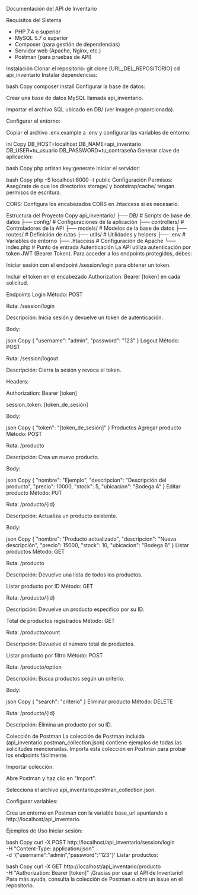 Documentación del API de Inventario

Requisitos del Sistema
- PHP 7.4 o superior
- MySQL 5.7 o superior
- Composer (para gestión de dependencias)
- Servidor web (Apache, Nginx, etc.)
- Postman (para pruebas de API)

Instalación
Clonar el repositorio:
git clone [URL_DEL_REPOSITORIO]
cd api_inventario
Instalar dependencias:

bash
Copy
composer install
Configurar la base de datos:

Crear una base de datos MySQL llamada api_inventario.

Importar el archivo SQL ubicado en DB/ (ver imagen proporcionada).

Configurar el entorno:

Copiar el archivo .env.example a .env y configurar las variables de entorno:

ini
Copy
DB_HOST=localhost
DB_NAME=api_inventario
DB_USER=tu_usuario
DB_PASSWORD=tu_contraseña
Generar clave de aplicación:

bash
Copy
php artisan key:generate
Iniciar el servidor:

bash
Copy
php -S localhost:8000 -t public
Configuración
Permisos: Asegúrate de que los directorios storage/ y bootstrap/cache/ tengan permisos de escritura.

CORS: Configura los encabezados CORS en .htaccess si es necesario.

Estructura del Proyecto
Copy
api_inventario/
├── DB/                  # Scripts de base de datos
├── config/              # Configuraciones de la aplicación
├── controllers/         # Controladores de la API
├── models/              # Modelos de la base de datos
├── routes/              # Definición de rutas
├── utils/               # Utilidades y helpers
├── .env                 # Variables de entorno
├── .htaccess            # Configuración de Apache
└── index.php            # Punto de entrada
Autenticación
La API utiliza autenticación por token JWT (Bearer Token). Para acceder a los endpoints protegidos, debes:

Iniciar sesión con el endpoint /session/login para obtener un token.

Incluir el token en el encabezado Authorization: Bearer [token] en cada solicitud.

Endpoints
Login
Método: POST

Ruta: /session/login

Descripción: Inicia sesión y devuelve un token de autenticación.

Body:

json
Copy
{
  "username": "admin",
  "password": "123"
}
Logout
Método: POST

Ruta: /session/logout

Descripción: Cierra la sesión y revoca el token.

Headers:

Authorization: Bearer [token]

session_token: [token_de_sesión]

Body:

json
Copy
{
  "token": "[token_de_sesión]"
}
Productos
Agregar producto
Método: POST

Ruta: /producto

Descripción: Crea un nuevo producto.

Body:

json
Copy
{
  "nombre": "Ejemplo",
  "descripcion": "Descripción del producto",
  "precio": 10000,
  "stock": 5,
  "ubicacion": "Bodega A"
}
Editar producto
Método: PUT

Ruta: /producto/{id}

Descripción: Actualiza un producto existente.

Body:

json
Copy
{
  "nombre": "Producto actualizado",
  "descripcion": "Nueva descripción",
  "precio": 15000,
  "stock": 10,
  "ubicacion": "Bodega B"
}
Listar productos
Método: GET

Ruta: /producto

Descripción: Devuelve una lista de todos los productos.

Listar producto por ID
Método: GET

Ruta: /producto/{id}

Descripción: Devuelve un producto específico por su ID.

Total de productos registrados
Método: GET

Ruta: /producto/count

Descripción: Devuelve el número total de productos.

Listar producto por filtro
Método: POST

Ruta: /producto/option

Descripción: Busca productos según un criterio.

Body:

json
Copy
{
  "search": "criterio"
}
Eliminar producto
Método: DELETE

Ruta: /producto/{id}

Descripción: Elimina un producto por su ID.

Colección de Postman
La colección de Postman incluida (api_inventario.postman_collection.json) contiene ejemplos de todas las solicitudes mencionadas. Importa esta colección en Postman para probar los endpoints fácilmente.

Importar colección:

Abre Postman y haz clic en "Import".

Selecciona el archivo api_inventario.postman_collection.json.

Configurar variables:

Crea un entorno en Postman con la variable base_url apuntando a http://localhost/api_inventario.

Ejemplos de Uso
Iniciar sesión:

bash
Copy
curl -X POST http://localhost/api_inventario/session/login \
-H "Content-Type: application/json" \
-d '{"username":"admin","password":"123"}'
Listar productos:

bash
Copy
curl -X GET http://localhost/api_inventario/producto \
-H "Authorization: Bearer [token]"
¡Gracias por usar el API de Inventario! Para más ayuda, consulta la colección de Postman o abre un issue en el repositorio.
